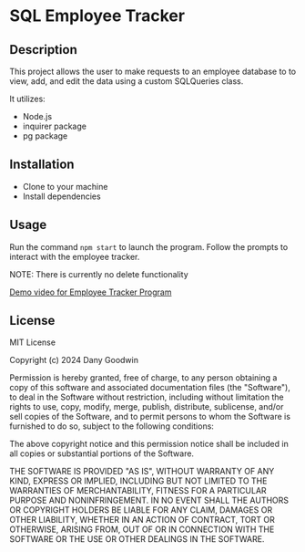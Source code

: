 # SQL Employee Tracker

## Description

This project allows the user to make requests to an employee database to to view, add, and edit the data using a custom SQLQueries class.

It utilizes:

- Node.js
- inquirer package
- pg package

## Installation

- Clone to your machine
- Install dependencies

## Usage

Run the command `npm start` to launch the program. Follow the prompts to interact with the employee tracker.

NOTE:
There is currently no delete functionality

[Demo video for Employee Tracker Program ](https://drive.google.com/file/d/1sHEunz9D0K0hnLVRazKAEqqTbuHqmFPS/view)

## License

MIT License

Copyright (c) 2024 Dany Goodwin

Permission is hereby granted, free of charge, to any person obtaining a copy of this software and associated documentation files (the "Software"), to deal in the Software without restriction, including without limitation the rights to use, copy, modify, merge, publish, distribute, sublicense, and/or sell copies of the Software, and to permit persons to whom the Software is furnished to do so, subject to the following conditions:

The above copyright notice and this permission notice shall be included in all copies or substantial portions of the Software.

THE SOFTWARE IS PROVIDED "AS IS", WITHOUT WARRANTY OF ANY KIND, EXPRESS OR IMPLIED, INCLUDING BUT NOT LIMITED TO THE WARRANTIES OF MERCHANTABILITY, FITNESS FOR A PARTICULAR PURPOSE AND NONINFRINGEMENT. IN NO EVENT SHALL THE AUTHORS OR COPYRIGHT HOLDERS BE LIABLE FOR ANY CLAIM, DAMAGES OR OTHER LIABILITY, WHETHER IN AN ACTION OF CONTRACT, TORT OR OTHERWISE, ARISING FROM, OUT OF OR IN CONNECTION WITH THE SOFTWARE OR THE USE OR OTHER DEALINGS IN THE SOFTWARE.
